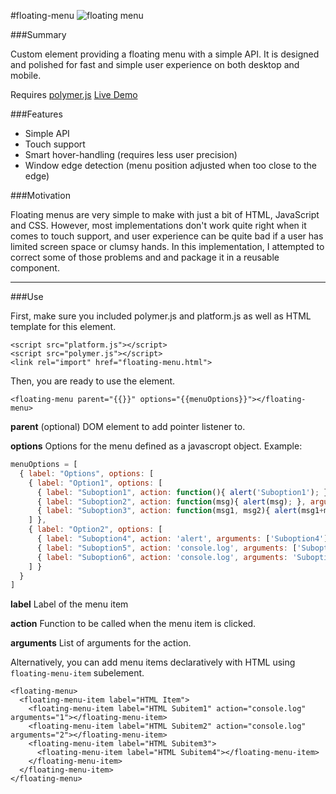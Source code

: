 #floating-menu
![floating menu](https://raw.github.com/arodic/floating-menu/gh-pages/floating-menu-screen-capture.gif)

###Summary

Custom element providing a floating menu with a simple API. It is designed and polished for fast and simple user experience on both desktop and mobile.

Requires [polymer.js](http://www.polymer-project.org/)
[Live Demo](http://aleksandarrodic.com/floating-menu/)

###Features

- Simple API
- Touch support
- Smart hover-handling (requires less user precision)
- Window edge detection (menu position adjusted when too close to the edge)

###Motivation

Floating menus are very simple to make with just a bit of HTML, JavaScript and CSS. However, most implementations don't work quite right when it comes to touch support, and user experience can be quite bad if a user has limited screen space or clumsy hands. In this implementation, I attempted to correct some of those problems and and package it in a reusable component.

--------------------------------------------------------

###Use

First, make sure you included polymer.js and platform.js as well as HTML template for this element.

```
<script src="platform.js"></script>
<script src="polymer.js"></script>
<link rel="import" href="floating-menu.html">
```

Then, you are ready to use the element.

```<floating-menu parent="{{}}" options="{{menuOptions}}"></floating-menu>```

**parent** (optional) DOM element to add pointer listener to.

**options** Options for the menu defined as a javascropt object. Example:

```javascript
menuOptions = [
  { label: "Options", options: [
    { label: "Option1", options: [
      { label: "Suboption1", action: function(){ alert('Suboption1'); } },
      { label: "Suboption2", action: function(msg){ alert(msg); }, arguments: ['Suboption2'] },
      { label: "Suboption3", action: function(msg1, msg2){ alert(msg1+msg2); }, arguments: ['Suboption','3'] }
    ] },
    { label: "Option2", options: [
      { label: "Suboption4", action: 'alert', arguments: ['Suboption4'] },
      { label: "Suboption5", action: 'console.log', arguments: ['Suboption', '5'] },
      { label: "Suboption6", action: 'console.log', arguments: 'Suboption 6' }
    ] }
  }
]
```

**label** Label of the menu item

**action** Function to be called when the menu item is clicked.

**arguments** List of arguments for the action.

Alternatively, you can add menu items declaratively with HTML using `floating-menu-item` subelement.

```
<floating-menu>
  <floating-menu-item label="HTML Item">
    <floating-menu-item label="HTML Subitem1" action="console.log" arguments="1"></floating-menu-item>
    <floating-menu-item label="HTML Subitem2" action="console.log" arguments="2"></floating-menu-item>
    <floating-menu-item label="HTML Subitem3">
      <floating-menu-item label="HTML Subitem4"></floating-menu-item>
    </floating-menu-item>
  </floating-menu-item>
</floating-menu>
```